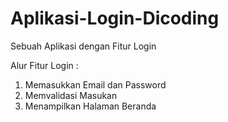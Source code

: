 # Aplikasi-Login-Dicoding
Sebuah Aplikasi dengan Fitur Login

Alur Fitur Login :
1. Memasukkan Email dan Password
2. Memvalidasi Masukan
3. Menampilkan Halaman Beranda
